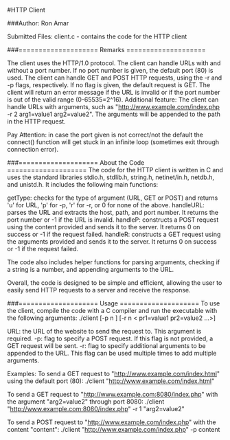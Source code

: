 #HTTP Client

###Author: Ron Amar

Submitted Files:
client.c - contains the code for the HTTP client

###==================== Remarks ====================

The client uses the HTTP/1.0 protocol.
The client can handle URLs with and without a port number. If no port number is given, the default port (80) is used.
The client can handle GET and POST HTTP requests, using the -r and -p flags, respectively. If no flag is given, the default request is GET. 
The client will return an error message if the URL is invalid or if the port number is out of the valid range (0-65535=2^16).
Additional feature: The client can handle URLs with arguments, such as "http://www.example.com/index.php -r 2 arg1=value1 arg2=value2". The arguments will be appended to the path in the HTTP request.

Pay Attention: in case the port given is not correct/not the default the connect() function will get stuck in an infinite loop (sometimes exit through connection error).

###==================== About the Code ====================
The code for the HTTP client is written in C and uses the standard libraries stdio.h, stdlib.h, string.h, netinet/in.h, netdb.h, and unistd.h. It includes the following main functions:

getType: checks for the type of argument (URL, GET or POST) and returns 'u' for URL, 'p' for -p, 'r' for -r, or 0 for none of the above.
handleURL: parses the URL and extracts the host, path, and port number. It returns the port number or -1 if the URL is invalid.
handleP: constructs a POST request using the content provided and sends it to the server. It returns 0 on success or -1 if the request failed.
handleR: constructs a GET request using the arguments provided and sends it to the server. It returns 0 on success or -1 if the request failed.

The code also includes helper functions for parsing arguments, checking if a string is a number, and appending arguments to the URL.

Overall, the code is designed to be simple and efficient, allowing the user to easily send HTTP requests to a server and receive the response.

###==================== Usage ====================
To use the client, compile the code with a C compiler and run the executable with the following arguments:
./client [-p n <text>] [-r n < pr1=value1 pr2=value2 ...>] <URL>

URL: the URL of the website to send the request to. This argument is required.
-p: flag to specify a POST request. If this flag is not provided, a GET request will be sent.
-r: flag to specify additional arguments to be appended to the URL. This flag can be used multiple times to add multiple arguments.

Examples:
To send a GET request to "http://www.example.com/index.html" using the default port (80):
./client "http://www.example.com/index.html"

To send a GET request to "http://www.example.com:8080/index.php" with the argument "arg2=value2" through port 8080:
./client "http://www.example.com:8080/index.php" -r 1 "arg2=value2"

To send a POST request to "http://www.example.com/index.php" with the content "content":
./client "http://www.example.com/index.php" -p <content-length> content

